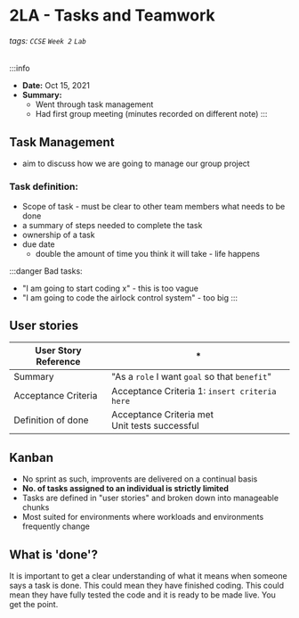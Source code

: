 # 2LA - Tasks and Teamwork
###### tags: `CCSE` `Week 2` `Lab`

:::info
- **Date:** Oct 15, 2021
- **Summary:**
    - Went through task management
    - Had first group meeting (minutes recorded on different note)
:::

## Task Management
- aim to discuss how we are going to manage our group project

### Task definition:
- Scope of task - must be clear to other team members what needs to be done
- a summary of steps needed to complete the task
- ownership of a task
- due date
    - double the amount of time you think it will take - life happens

:::danger
Bad tasks: 
- "I am going to start coding x" - this is too vague
- "I am going to code the airlock control system" - too big
:::

## User stories

| User Story Reference | *                                                |
| -------------------- | ------------------------------------------------ |
| Summary              | "As a `role` I want `goal` so that `benefit`"    |
| Acceptance Criteria  | Acceptance Criteria 1: `insert criteria here`    |
| Definition of done   | Acceptance Criteria met<br>Unit tests successful |

## Kanban
* No sprint as such, improvents are delivered on a continual basis
* **No. of tasks  assigned to an individual is strictly limited**
* Tasks are defined in "user stories" and broken down into manageable chunks
* Most suited for environments where workloads and environments frequently change

## What is 'done'?
It is important to get a clear understanding of what it means when someone says a task is done.
This could mean they have finished coding.
This could mean they have fully tested the code and it is ready to be made live.
You get the point.